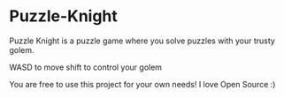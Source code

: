 # Puzzle-Knight
Puzzle Knight is a puzzle game where you solve puzzles with your trusty golem.

WASD to move
shift to control your golem

You are free to use this project for your own needs! I love Open Source :)

